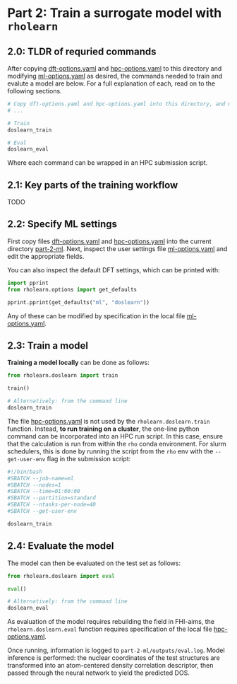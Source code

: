 # Part 2: Train a surrogate model with `rholearn`


## 2.0: TLDR of requried commands

After copying [dft-options.yaml](../part-1-dft/dft-options.yaml) and [hpc-options.yaml](../part-1-dft/hpc-options.yaml) to this directory and modifying [ml-options.yaml](ml-options.yaml) as desired, the commands needed to train and evalute a model are below. For a full explanation of each, read on to the following sections.

```bash
# Copy dft-options.yaml and hpc-options.yaml into this directory, and modify ml-options.yaml if desired
# ...

# Train
doslearn_train

# Eval
doslearn_eval
```

Where each command can be wrapped in an HPC submission script.

## 2.1: Key parts of the training workflow

TODO

## 2.2: Specify ML settings

First copy files [dft-options.yaml](../part-1-dft/dft-options.yaml) and [hpc-options.yaml](../part-1-dft/hpc-options.yaml) into the current directory [part-2-ml](.). Next, inspect the user settings file [ml-options.yaml](ml-options.yaml) and edit the appropriate fields.

You can also inspect the default DFT settings, which can be printed with:
```python
import pprint
from rholearn.options import get_defaults

pprint.pprint(get_defaults("ml", "doslearn"))
```
Any of these can be modified by specification in the local file [ml-options.yaml](ml-options.yaml).

## 2.3: Train a model

**Training a model locally** can be done as follows:

```python
from rholearn.doslearn import train

train()

# Alternatively: from the command line
doslearn_train
```

The file [hpc-options.yaml](hpc-options.yaml) is not used by the `rholearn.doslearn.train` function. Instead, **to run training on a cluster**, the one-line python command can be incorporated into an HPC run script. In this case, ensure that the calculation is run from within the `rho` conda environment. For slurm schedulers, this is done by running the script from the `rho` env with the `--get-user-env` flag in the submission script:

```bash
#!/bin/bash
#SBATCH --job-name=ml
#SBATCH --nodes=1
#SBATCH --time=01:00:00
#SBATCH --partition=standard
#SBATCH --ntasks-per-node=40
#SBATCH --get-user-env

doslearn_train
```

## 2.4: Evaluate the model

The model can then be evaluated on the test set as follows:

```python
from rholearn.doslearn import eval

eval()

# Alternatively: from the command line
doslearn_eval
```
As evaluation of the model requires rebuilding the field in FHI-aims, the `rholearn.doslearn.eval` function requires specification of the local file [hpc-options.yaml](hpc-options.yaml).

Once running, information is logged to `part-2-ml/outputs/eval.log`. Model inference is performed: the nuclear coordinates of the test structures are transformed into an atom-centered density correlation descriptor, then passed through the neural network to yield the predicted DOS.
